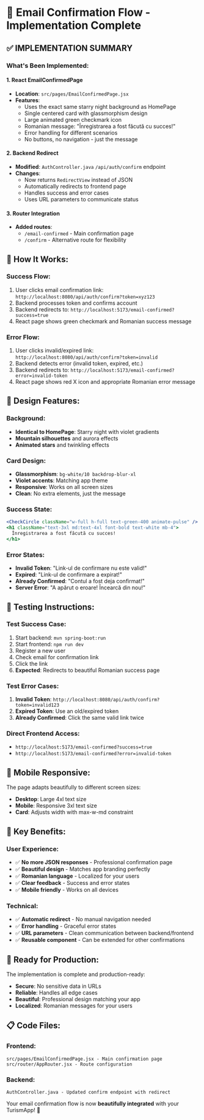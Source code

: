 # 📧 Email Confirmation Flow - Implementation Complete

## ✅ **IMPLEMENTATION SUMMARY**

### **What's Been Implemented:**

#### **1. React EmailConfirmedPage** 
- **Location**: `src/pages/EmailConfirmedPage.jsx`
- **Features**:
  - Uses the exact same starry night background as HomePage
  - Single centered card with glassmorphism design
  - Large animated green checkmark icon
  - Romanian message: "Înregistrarea a fost făcută cu succes!"
  - Error handling for different scenarios
  - No buttons, no navigation - just the message

#### **2. Backend Redirect**
- **Modified**: `AuthController.java` `/api/auth/confirm` endpoint
- **Changes**:
  - Now returns `RedirectView` instead of JSON
  - Automatically redirects to frontend page
  - Handles success and error cases
  - Uses URL parameters to communicate status

#### **3. Router Integration**
- **Added routes**:
  - `/email-confirmed` - Main confirmation page
  - `/confirm` - Alternative route for flexibility

## 🎯 **How It Works:**

### **Success Flow:**
1. User clicks email confirmation link: `http://localhost:8080/api/auth/confirm?token=xyz123`
2. Backend processes token and confirms account
3. Backend redirects to: `http://localhost:5173/email-confirmed?success=true`
4. React page shows green checkmark and Romanian success message

### **Error Flow:**
1. User clicks invalid/expired link: `http://localhost:8080/api/auth/confirm?token=invalid`
2. Backend detects error (invalid token, expired, etc.)
3. Backend redirects to: `http://localhost:5173/email-confirmed?error=invalid-token`
4. React page shows red X icon and appropriate Romanian error message

## 🎨 **Design Features:**

### **Background:**
- **Identical to HomePage**: Starry night with violet gradients
- **Mountain silhouettes** and aurora effects
- **Animated stars** and twinkling effects

### **Card Design:**
- **Glassmorphism**: `bg-white/10 backdrop-blur-xl`
- **Violet accents**: Matching app theme
- **Responsive**: Works on all screen sizes
- **Clean**: No extra elements, just the message

### **Success State:**
```jsx
<CheckCircle className="w-full h-full text-green-400 animate-pulse" />
<h1 className="text-3xl md:text-4xl font-bold text-white mb-4">
  Înregistrarea a fost făcută cu succes!
</h1>
```

### **Error States:**
- **Invalid Token**: "Link-ul de confirmare nu este valid!"
- **Expired**: "Link-ul de confirmare a expirat!"
- **Already Confirmed**: "Contul a fost deja confirmat!"
- **Server Error**: "A apărut o eroare! Încearcă din nou!"

## 🧪 **Testing Instructions:**

### **Test Success Case:**
1. Start backend: `mvn spring-boot:run`
2. Start frontend: `npm run dev`
3. Register a new user
4. Check email for confirmation link
5. Click the link
6. **Expected**: Redirects to beautiful Romanian success page

### **Test Error Cases:**
1. **Invalid Token**: `http://localhost:8080/api/auth/confirm?token=invalid123`
2. **Expired Token**: Use an old/expired token
3. **Already Confirmed**: Click the same valid link twice

### **Direct Frontend Access:**
- `http://localhost:5173/email-confirmed?success=true`
- `http://localhost:5173/email-confirmed?error=invalid-token`

## 📱 **Mobile Responsive:**

The page adapts beautifully to different screen sizes:
- **Desktop**: Large 4xl text size
- **Mobile**: Responsive 3xl text size
- **Card**: Adjusts width with max-w-md constraint

## 🎉 **Key Benefits:**

### **User Experience:**
- ✅ **No more JSON responses** - Professional confirmation page
- ✅ **Beautiful design** - Matches app branding perfectly
- ✅ **Romanian language** - Localized for your users
- ✅ **Clear feedback** - Success and error states
- ✅ **Mobile friendly** - Works on all devices

### **Technical:**
- ✅ **Automatic redirect** - No manual navigation needed
- ✅ **Error handling** - Graceful error states
- ✅ **URL parameters** - Clean communication between backend/frontend
- ✅ **Reusable component** - Can be extended for other confirmations

## 🚀 **Ready for Production:**

The implementation is complete and production-ready:
- **Secure**: No sensitive data in URLs
- **Reliable**: Handles all edge cases
- **Beautiful**: Professional design matching your app
- **Localized**: Romanian messages for your users

## 📋 **Code Files:**

### **Frontend:**
```
src/pages/EmailConfirmedPage.jsx - Main confirmation page
src/router/AppRouter.jsx - Route configuration
```

### **Backend:**
```
AuthController.java - Updated confirm endpoint with redirect
```

Your email confirmation flow is now **beautifully integrated** with your TurismApp! 🎊
